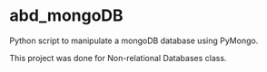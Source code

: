# abd_mongoDB
Python script to manipulate a mongoDB database using PyMongo.

This project was done for Non-relational Databases class.
